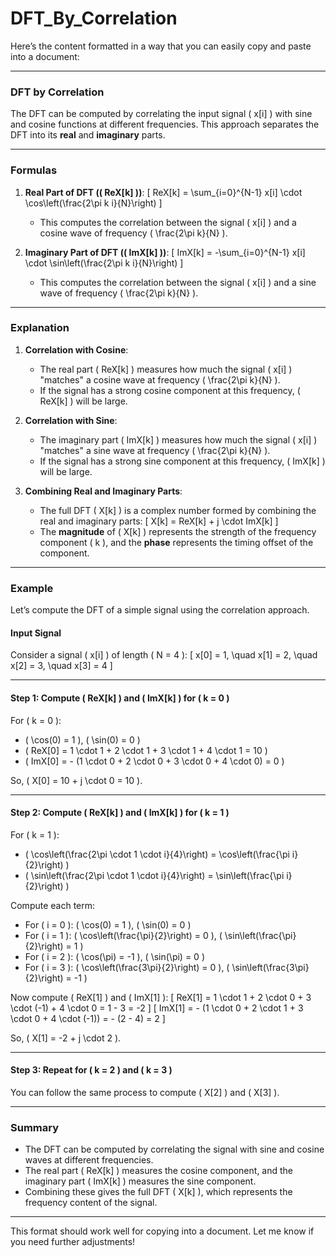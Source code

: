 # DFT_By_Correlation
Here’s the content formatted in a way that you can easily copy and paste into a document:

---

### **DFT by Correlation**

The DFT can be computed by correlating the input signal \( x[i] \) with sine and cosine functions at different frequencies. This approach separates the DFT into its **real** and **imaginary** parts.

---

### **Formulas**

1. **Real Part of DFT (\( ReX[k] \))**:
   \[
   ReX[k] = \sum_{i=0}^{N-1} x[i] \cdot \cos\left(\frac{2\pi k i}{N}\right)
   \]
   - This computes the correlation between the signal \( x[i] \) and a cosine wave of frequency \( \frac{2\pi k}{N} \).

2. **Imaginary Part of DFT (\( ImX[k] \))**:
   \[
   ImX[k] = -\sum_{i=0}^{N-1} x[i] \cdot \sin\left(\frac{2\pi k i}{N}\right)
   \]
   - This computes the correlation between the signal \( x[i] \) and a sine wave of frequency \( \frac{2\pi k}{N} \).

---

### **Explanation**

1. **Correlation with Cosine**:
   - The real part \( ReX[k] \) measures how much the signal \( x[i] \) "matches" a cosine wave at frequency \( \frac{2\pi k}{N} \).
   - If the signal has a strong cosine component at this frequency, \( ReX[k] \) will be large.

2. **Correlation with Sine**:
   - The imaginary part \( ImX[k] \) measures how much the signal \( x[i] \) "matches" a sine wave at frequency \( \frac{2\pi k}{N} \).
   - If the signal has a strong sine component at this frequency, \( ImX[k] \) will be large.

3. **Combining Real and Imaginary Parts**:
   - The full DFT \( X[k] \) is a complex number formed by combining the real and imaginary parts:
     \[
     X[k] = ReX[k] + j \cdot ImX[k]
     \]
   - The **magnitude** of \( X[k] \) represents the strength of the frequency component \( k \), and the **phase** represents the timing offset of the component.

---

### **Example**

Let’s compute the DFT of a simple signal using the correlation approach.

#### **Input Signal**

Consider a signal \( x[i] \) of length \( N = 4 \):
\[
x[0] = 1, \quad x[1] = 2, \quad x[2] = 3, \quad x[3] = 4
\]

---

#### **Step 1: Compute \( ReX[k] \) and \( ImX[k] \) for \( k = 0 \)**

For \( k = 0 \):
- \( \cos(0) = 1 \), \( \sin(0) = 0 \)
- \( ReX[0] = 1 \cdot 1 + 2 \cdot 1 + 3 \cdot 1 + 4 \cdot 1 = 10 \)
- \( ImX[0] = - (1 \cdot 0 + 2 \cdot 0 + 3 \cdot 0 + 4 \cdot 0) = 0 \)

So, \( X[0] = 10 + j \cdot 0 = 10 \).

---

#### **Step 2: Compute \( ReX[k] \) and \( ImX[k] \) for \( k = 1 \)**

For \( k = 1 \):
- \( \cos\left(\frac{2\pi \cdot 1 \cdot i}{4}\right) = \cos\left(\frac{\pi i}{2}\right) \)
- \( \sin\left(\frac{2\pi \cdot 1 \cdot i}{4}\right) = \sin\left(\frac{\pi i}{2}\right) \)

Compute each term:
- For \( i = 0 \): \( \cos(0) = 1 \), \( \sin(0) = 0 \)
- For \( i = 1 \): \( \cos\left(\frac{\pi}{2}\right) = 0 \), \( \sin\left(\frac{\pi}{2}\right) = 1 \)
- For \( i = 2 \): \( \cos(\pi) = -1 \), \( \sin(\pi) = 0 \)
- For \( i = 3 \): \( \cos\left(\frac{3\pi}{2}\right) = 0 \), \( \sin\left(\frac{3\pi}{2}\right) = -1 \)

Now compute \( ReX[1] \) and \( ImX[1] \):
\[
ReX[1] = 1 \cdot 1 + 2 \cdot 0 + 3 \cdot (-1) + 4 \cdot 0 = 1 - 3 = -2
\]
\[
ImX[1] = - (1 \cdot 0 + 2 \cdot 1 + 3 \cdot 0 + 4 \cdot (-1)) = - (2 - 4) = 2
\]

So, \( X[1] = -2 + j \cdot 2 \).

---

#### **Step 3: Repeat for \( k = 2 \) and \( k = 3 \)**

You can follow the same process to compute \( X[2] \) and \( X[3] \).

---

### **Summary**

- The DFT can be computed by correlating the signal with sine and cosine waves at different frequencies.
- The real part \( ReX[k] \) measures the cosine component, and the imaginary part \( ImX[k] \) measures the sine component.
- Combining these gives the full DFT \( X[k] \), which represents the frequency content of the signal.

---

This format should work well for copying into a document. Let me know if you need further adjustments!
